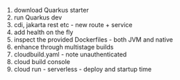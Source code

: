 1. download Quarkus starter
2. run Quarkus dev
3. cdi, jakarta rest etc - new route + service
4. add health on the fly
5. inspect the provided Dockerfiles - both JVM and native
6. enhance through multistage builds
7. cloudbuild.yaml - note unauthenticated
8. cloud build console
9. cloud run - serverless - deploy and startup time